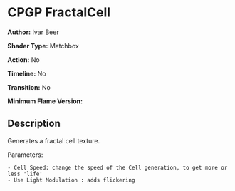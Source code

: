 # CPGP FractalCell

**Author:** Ivar Beer

**Shader Type:** Matchbox

**Action:** No

**Timeline:** No

**Transition:** No

**Minimum Flame Version:** 


## Description
Generates a fractal cell texture.

Parameters:

    - Cell Speed: change the speed of the Cell generation, to get more or less 'life'
    - Use Light Modulation : adds flickering
